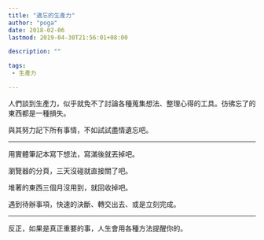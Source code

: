 ```yaml
---
title: "遺忘的生產力"
author: "poga"
date: 2018-02-06
lastmod: 2019-04-30T21:56:01+08:00

description: ""

tags:
 - 生產力

---
```


人們談到生產力，似乎就免不了討論各種蒐集想法、整理心得的工具。彷彿忘了的東西都是一種損失。

與其努力記下所有事情，不如試試盡情遺忘吧。

<!--more-->


---

用實體筆記本寫下想法，寫滿後就丟掉吧。

瀏覽器的分頁，三天沒碰就直接關了吧。

堆著的東西三個月沒用到，就回收掉吧。

遇到待辦事項，快速的決斷、轉交出去、或是立刻完成。

---

反正，如果是真正重要的事，人生會用各種方法提醒你的。
